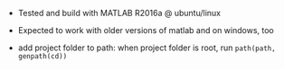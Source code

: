 - Tested and build with MATLAB R2016a @ ubuntu/linux
- Expected to work with older versions of matlab and on windows, too

- add project folder to path: when project folder is root, run
  `path(path, genpath(cd))`
